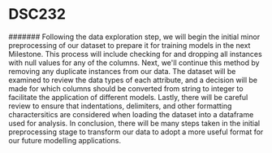 # DSC232

####### Following the data exploration step, we will begin the initial minor preprocessing of our dataset to prepare it for training models in the next Milestone. This process will include checking for and dropping all instances with null values for any of the columns. Next, we'll continue this method by removing any duplicate instances from our data. The dataset will be examined to review the data types of each attribute, and a decision will be made for which columns should be converted from string to integer to facilitate the application of different models. Lastly, there will be careful review to ensure that indentations, delimiters, and other formatting charactersitics are considered when loading the dataset into a dataframe used for analysis. In conclusion, there will be many steps taken in the initial preprocessing stage to transform our data to adopt a more useful format for our future modelling applications.
